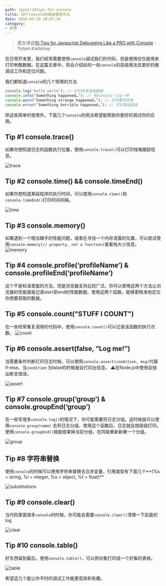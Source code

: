 ```yaml
---
path: /post/10tips-for-console
title: 10个console的高级使用方法
date: 2018-03-19 10:07:34
category:
- 前端
---
```


> 原文译自[10 Tips for Javascript Debugging Like a PRO with Console](https://medium.com/appsflyer/10-tips-for-javascript-debugging-like-a-pro-with-console-7140027eb5f6) - Yotam Kadishay

在日常开发里，我们经常需要使用`console`调试我们的代码，但是使用仅仅是用来打印参数数据。在这篇文章中，将会介绍如何一些`console`的高级用法去更好的做调试工作和定位问题。

我们都知道`console`的几个常用的方法

```javascript
console.log('hello world'); // 打印信息或者数据
console.info(‘Something happened…’); // 和console log一样
console.warn(‘Something strange happened…’); // 打印警告信息
console.error(‘Something horrible happened…’); // 打印错误信息
```

除这些简单的使用外，下面几个`console`的用法希望能帮助你更好的调试你的应用。

<!-- more -->

## Tip #1 console.trace()

如果你想知道日志的函数执行位置，使用`console.trace()`可以打印栈堆跟踪信息。

![trace](http://kiit-1253813979.file.myqcloud.com/10tips-for-console/trace.png)

## Tip #2 console.time() && console.timeEnd()

如果你想知道某段程序的执行时间，可以使用`console.time()`和`console.timeEnd()`打印时间间隔。

![time](http://kiit-1253813979.file.myqcloud.com/10tips-for-console/time.png)

## Tip #3 console.memory()

如果遇到一个相当棘手的性能问题，或者在寻找一个内存泄露的位置，可以尝试使用`console.memory(// property, not a function)`查看栈大小信息。
![memory](http://kiit-1253813979.file.myqcloud.com/10tips-for-console/memory.png)

## Tip #4 console.profile(‘profileName’) & console.profileEnd(‘profileName’)

这个不是标准里面的方法，但是浏览器支持比较广泛。你可以使用这两个方法让浏览器的性能面板记录start至end的性能数据。使用这两个函数，能够更精准地定位你想要获取的数据。

## Tip #5 console.count("STUFF I COUNT")

在一些经常重复调用的代码中，使用`console.count()`可以记录该函数的执行次数。
![count](http://kiit-1253813979.file.myqcloud.com/10tips-for-console/count.png)

## Tip #6 console.assert(false, “Log me!”)

当需要条件判断打印日志时候，可以使用`console.assert(condition, msg)`代替if-else。当`condition` 为false的时候就会打印出信息。
⚠️在Node.js中使用会抛出断言错误。

![assert](http://kiit-1253813979.file.myqcloud.com/10tips-for-console/assert.png)

## Tip  #7 console.group(‘group’) & console.groupEnd(‘group’)

在一些写很多`console.log()`的情况下，你可能需要将日志分组。这时候就可以使用`console.group(name)` 去将日志分组，使用这个函数后，日志就会按层级打印。使用`console.groupEnd()`就能结束掉当前分组，在同级重新新建一个分组。

![group](http://kiit-1253813979.file.myqcloud.com/10tips-for-console/group.png)

## Tip #8 字符串替换

使用`console`的时候可以使用字符串替换去合并变量，引用类型有下面几个**(%s = string, %i = integer, %o = object, %f = float)**

![substitutions](http://kiit-1253813979.file.myqcloud.com/10tips-for-console/substitutions.png)

## Tip #9 console.clear()

当代码里面很多`console`的时候，你可能会需要`console.clear()`清理一下前面的log

![clear](http://kiit-1253813979.file.myqcloud.com/10tips-for-console/clear.png)

## Tip #10 console.table()

好东西留到最后。使用`console.table()`，可以把对象打印成一个好看的表格。

![table](http://kiit-1253813979.file.myqcloud.com/10tips-for-console/table.png)

希望这几个能让你平时的调试工作能更高效和有趣。

